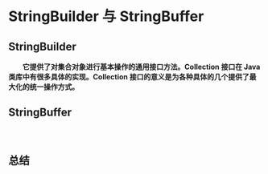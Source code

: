 # StringBuilder 与 StringBuffer

## StringBuilder
　　**它提供了对集合对象进行基本操作的通用接口方法。Collection 接口在 Java 类库中有很多具体的实现。Collection 接口的意义是为各种具体的几个提供了最大化的统一操作方式。**

## StringBuffer
　



## 总结



